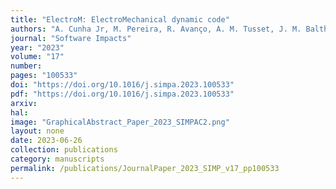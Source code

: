 ```yaml
---
title: "ElectroM: ElectroMechanical dynamic code"
authors: "A. Cunha Jr, M. Pereira, R. Avanço, A. M. Tusset, J. M. Balthazar"
journal: "Software Impacts"
year: "2023"
volume: "17"
number: 
pages: "100533"
doi: "https://doi.org/10.1016/j.simpa.2023.100533"
pdf: "https://doi.org/10.1016/j.simpa.2023.100533"
arxiv: 
hal: 
image: "GraphicalAbstract_Paper_2023_SIMPAC2.png"
layout: none
date: 2023-06-26
collection: publications
category: manuscripts
permalink: /publications/JournalPaper_2023_SIMP_v17_pp100533
---
```

